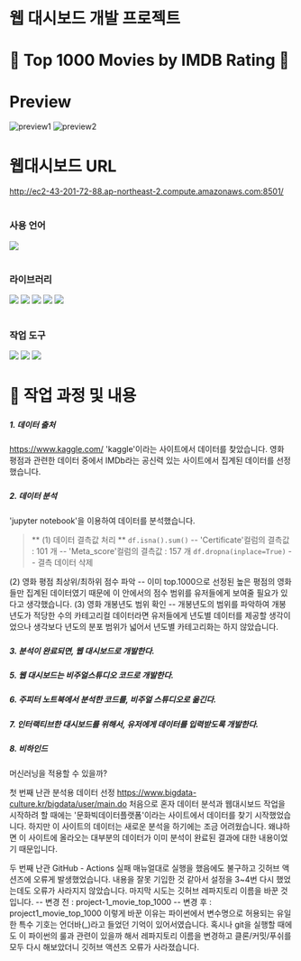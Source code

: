 # 웹 대시보드 개발 프로젝트  
#
#  👑 Top 1000 Movies by IMDB Rating 👑
#
# Preview
![preview1](https://user-images.githubusercontent.com/120348534/209481982-86104ea9-07cc-4f8f-b87e-620d5bbad9e5.PNG)
![preview2](https://user-images.githubusercontent.com/120348534/209481986-43e5c1e6-7387-4e3b-ba67-26087b8e08ab.PNG)
#  
#  
#  
#  
# 웹대시보드 URL

http://ec2-43-201-72-88.ap-northeast-2.compute.amazonaws.com:8501/

#  
#  
### 사용 언어

<img src="https://img.shields.io/badge/Python-3776AB?style=flat-square&logo=Python&logoColor=white"/>

#  
#  
### 라이브러리 

<img src="https://img.shields.io/badge/NumPy-013243?style=flat-square&logo=NumPy&logoColor=white"/> <img src="https://img.shields.io/badge/pandas-150458?style=flat-square&logo=pandas&logoColor=white"/> <img src="https://img.shields.io/badge/Streamlit-FF4B4B?style=flat-square&logo=Streamlit&logoColor=white"/> <img src="https://img.shields.io/badge/matplotlib.pyplot-40AEF0?style=flat-square&logo=&logoColor=white"/> <img src="https://img.shields.io/badge/Seaborn-006600?style=flat-square&logo=&logoColor=white"/> 
#  
#  

### 작업 도구

<img src="https://img.shields.io/badge/Visual Studio Code-007ACC?style=flat-square&logo=Visual Studio Code&logoColor=white"/> <img src="https://img.shields.io/badge/Anaconda-44A833?style=flat-square&logo=Anaconda&logoColor=white"/> <img src="https://img.shields.io/badge/Amazon AWS-232F3E?style=flat-square&logo=Amazon AWS&logoColor=white"/>

#
###
# 🔷 작업 과정 및 내용

###
##### 1. 데이터 출처
https://www.kaggle.com/
'kaggle'이라는 사이트에서 데이터를 찾았습니다.
영화 평점과 관련한 데이터 중에서 IMDb라는 공신력 있는 사이트에서 집계된 데이터를 선정했습니다.

###    
##### 2. 데이터 분석
'jupyter notebook'을 이용하여 데이터를 분석했습니다.
> ** (1) 데이터 결측값 처리 **
 `df.isna().sum()`
 -- 'Certificate'컬럼의 결측값 : 101 개
 -- 'Meta_score'컬럼의 결측값 : 157 개
 `df.dropna(inplace=True)`
 -- 결측 데이터 삭제
 
(2) 영화 평점 최상위/최하위 점수 파악
 -- 이미 top.1000으로 선정된 높은 평점의 영화들만 집계된 데이터였기 때문에 이 안에서의 점수 범위를 유저들에게 보여줄 필요가 있다고 생각했습니다.
(3) 영화 개봉년도 범위 확인
 -- 개봉년도의 범위를 파악하여 개봉년도가 적당한 수의 카테고리컬 데이터라면 유저들에게 년도별 데이터를 제공할 생각이었으나 생각보다 년도의 분포 범위가 넓어서 년도별 카테고리화는 하지 않았습니다.


###
##### 3. 분석이 완료되면, 웹 대시보드로 개발한다.

###
##### 5. 웹 대시보드는 비주얼스튜디오 코드로 개발한다.

###
##### 6. 주피터 노트북에서 분석한 코드를, 비주얼 스튜디오로 옮긴다.

###
##### 7. 인터랙티브한 대시보드를 위해서, 유저에게 데이터를 입력받도록 개발한다.
###
##### 8. 비하인드
머신러닝을 적용할 수 있을까?


첫 번째 난관
분석용 데이터 선정
https://www.bigdata-culture.kr/bigdata/user/main.do
처음으로 혼자 데이터 분석과 웹대시보드 작업을 시작하려 할 때에는 '문화빅데이터플랫폼'이라는 사이트에서 데이터를 찾기 시작했었습니다. 하지만 이 사이트의 데이터는 새로운 분석을 하기에는 조금 어려웠습니다. 왜냐하면 이 사이트에 올라오는 대부분의 데이터가 이미 분석이 완료된 결과에 대한 내용이었기 때문입니다.

두 번째 난관
GitHub - Actions 실패
매뉴얼대로 실행을 했음에도 불구하고 깃허브 액션즈에 오류게 발생했었습니다. 내용을 잘못 기입한 것 같아서 설정을 3~4번 다시 했었는데도 오류가 사라지지 않았습니다. 마지막 시도는 깃허브 레파지토리 이름을 바꾼 것입니다.
-- 변경 전 :  project-1_movie_top_1000
-- 변경 후 : project1_movie_top_1000
이렇게 바꾼 이유는 파이썬에서 변수명으로 허용되는 유일한 특수 기호는 언더바(_)라고 들었던 기억이 있어서였습니다. 혹시나 git을 실행할 때에도 이 파이썬의 룰과 관련이 있을까 해서 레파지토리 이름을 변경하고 클론/커밋/푸쉬를 모두 다시 해보았더니 깃허브 액션즈 오류가 사라졌습니다.




